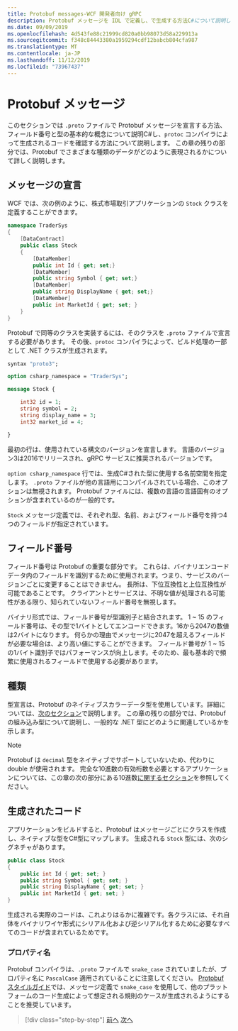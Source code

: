 ```yaml
---
title: Protobuf messages-WCF 開発者向け gRPC
description: Protobuf メッセージを IDL で定義し、で生成する方法C#について説明します。
ms.date: 09/09/2019
ms.openlocfilehash: 4d543fe88c21999cd820a0bb98073d58a229913a
ms.sourcegitcommit: f348c84443380a1959294cdf12babcb804cfa987
ms.translationtype: MT
ms.contentlocale: ja-JP
ms.lasthandoff: 11/12/2019
ms.locfileid: "73967437"
---
```

# <a name="protobuf-messages"></a>Protobuf メッセージ

このセクションでは `.proto` ファイルで Protobuf メッセージを宣言する方法、フィールド番号と型の基本的な概念について説明C#し、`protoc` コンパイラによって生成されるコードを確認する方法について説明します。 この章の残りの部分では、Protobuf でさまざまな種類のデータがどのように表現されるかについて詳しく説明します。

## <a name="declaring-a-message"></a>メッセージの宣言

WCF では、次の例のように、株式市場取引アプリケーションの `Stock` クラスを定義することができます。

```csharp
namespace TraderSys
{
    [DataContract]
    public class Stock
    {
        [DataMember]
        public int Id { get; set;}
        [DataMember]
        public string Symbol { get; set;}
        [DataMember]
        public string DisplayName { get; set;}
        [DataMember]
        public int MarketId { get; set; }
    }
}
```

Protobuf で同等のクラスを実装するには、そのクラスを `.proto` ファイルで宣言する必要があります。 その後、`protoc` コンパイラによって、ビルド処理の一部として .NET クラスが生成されます。

```protobuf
syntax "proto3";

option csharp_namespace = "TraderSys";

message Stock {

    int32 id = 1;
    string symbol = 2;
    string display_name = 3;
    int32 market_id = 4;

}  
```

最初の行は、使用されている構文のバージョンを宣言します。 言語のバージョン3は2016でリリースされ、gRPC サービスに推奨されるバージョンです。

`option csharp_namespace` 行では、生成C#された型に使用する名前空間を指定します。 `.proto` ファイルが他の言語用にコンパイルされている場合、このオプションは無視されます。 Protobuf ファイルには、複数の言語の言語固有のオプションが含まれているのが一般的です。

`Stock` メッセージ定義では、それぞれ型、名前、およびフィールド番号を持つ4つのフィールドが指定されています。

## <a name="field-numbers"></a>フィールド番号

フィールド番号は Protobuf の重要な部分です。 これらは、バイナリエンコードデータ内のフィールドを識別するために使用されます。つまり、サービスのバージョンごとに変更することはできません。 長所は、下位互換性と上位互換性が可能であることです。 クライアントとサービスは、不明な値が処理される可能性がある限り、知られていないフィールド番号を無視します。

バイナリ形式では、フィールド番号が型識別子と結合されます。 1 ~ 15 のフィールド番号は、その型で1バイトとしてエンコードできます。16から2047の数値は2バイトになります。 何らかの理由でメッセージに2047を超えるフィールドが必要な場合は、より高い値にすることができます。 フィールド番号が 1 ~ 15 の1バイト識別子ではパフォーマンスが向上します。そのため、最も基本的で頻繁に使用されるフィールドで使用する必要があります。

## <a name="types"></a>種類

型宣言は、Protobuf のネイティブスカラーデータ型を使用しています。詳細については、[次のセクション](protobuf-data-types.md)で説明します。 この章の残りの部分では、Protobuf の組み込み型について説明し、一般的な .NET 型にどのように関連しているかを示します。

> [!NOTE]
> Protobuf は `decimal` 型をネイティブでサポートしていないため、代わりに double が使用されます。 完全な10進数の有効桁数を必要とするアプリケーションについては、この章の次の部分にある10進数[に関するセクション](protobuf-data-types.md#decimals)を参照してください。

## <a name="the-generated-code"></a>生成されたコード

アプリケーションをビルドすると、Protobuf はメッセージごとにクラスを作成し、ネイティブな型をC#型にマップします。 生成される `Stock` 型には、次のシグネチャがあります。

```csharp
public class Stock
{
    public int Id { get; set; }
    public string Symbol { get; set; }
    public string DisplayName { get; set; }
    public int MarketId { get; set; }
}
```

生成される実際のコードは、これよりはるかに複雑です。各クラスには、それ自体をバイナリワイヤ形式にシリアル化および逆シリアル化するために必要なすべてのコードが含まれているためです。

### <a name="property-names"></a>プロパティ名

Protobuf コンパイラは、`.proto` ファイルで `snake_case` されていましたが、プロパティ名に `PascalCase` 適用されていることに注意してください。 [Protobuf スタイルガイド](https://developers.google.com/protocol-buffers/docs/style)では、メッセージ定義で `snake_case` を使用して、他のプラットフォームのコード生成によって想定される規則のケースが生成されるようにすることを推奨しています。

>[!div class="step-by-step"]
>[前へ](protocol-buffers.md)
>[次へ](protobuf-data-types.md)
